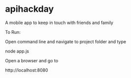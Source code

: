apihackday
==========

A mobile app to keep in touch with friends and family

To Run:

Open command line and navigate to project folder and type 

node app.js

Open a browser and go to

http://localhost:8080